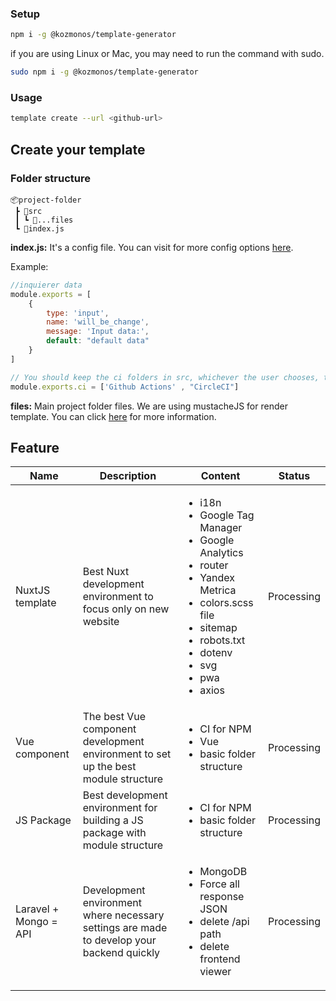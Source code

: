 ### Setup
```bash
npm i -g @kozmonos/template-generator 
```
if you are using Linux or Mac, you may need to run the command with sudo.
```bash
sudo npm i -g @kozmonos/template-generator 
```

### Usage
```bash
template create --url <github-url>
```

## Create your template

### Folder structure

```
📦project-folder
 ┣ 📂src
 ┃ ┗ 📜...files
 ┗ 📜index.js
```

**index.js:** It's a config file. You can visit for more config options [here](https://www.npmjs.com/package/inquirer/v/8.2.5).

Example:
```js
//inquierer data
module.exports = [
	{
		type: 'input',
		name: 'will_be_change',
		message: 'Input data:',
		default: "default data"
	}
]

// You should keep the ci folders in src, whichever the user chooses, the other will be deleted.
module.exports.ci = ['Github Actions' , "CircleCI"]
```

**files:** Main project folder files. We are using mustacheJS for render template. You can click [here](https://www.npmjs.com/package/mustache) for more information.


## Feature

| Name | Description | Content | Status |
| ---- | ------- | ------ | ------ |
| NuxtJS template | Best Nuxt development environment to focus only on new website | <ul><li>i18n</li><li>Google Tag Manager</li><li>Google Analytics</li><li>router</li><li>Yandex Metrica</li><li>colors.scss file</li><li>sitemap</li><li>robots.txt</li><li>dotenv</li><li>svg</li><li>pwa</li><li>axios</li></ul>| Processing |
| Vue component | The best Vue component development environment to set up the best module structure | <ul><li> CI for NPM</li><li>Vue</li><li>basic folder structure</li></ul> | Processing |
| JS Package | Best development environment for building a JS package with module structure | <ul><li> CI for NPM</li><li>basic folder structure</li></ul> | Processing
| Laravel + Mongo = API | Development environment where necessary settings are made to develop your backend quickly | <ul><li>MongoDB</li><li>Force all response JSON</li><li>delete /api path</li><li>delete frontend viewer</li></ul> | Processing
